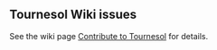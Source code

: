 ## Tournesol Wiki issues

See the wiki page [Contribute to Tournesol](https://wiki.tournesol.app/wiki/Contribute_to_Tournesol) for details.

